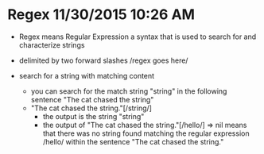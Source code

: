 # Regex 11/30/2015 10:26 AM

* Regex means Regular Expression a syntax that is used to search for and characterize strings

* delimited by two forward slashes /regex goes here/

* search for a string with matching content
  * you can search for the match string "string" in the following sentence "The cat chased the string"
  * "The cat chased the string."[/string/]
    * the output is the string "string"
    * the output of "The cat chased the string."[/hello/] => nil means that there was no string found matching the regular expression /hello/ within the sentence "The cat chased the string."


